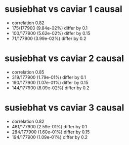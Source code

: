 # susiebhat vs caviar  1 causal

- correlation 0.82
- 175/177900 (9.84e-02%) differ by 0.1
- 100/177900 (5.62e-02%) differ by 0.15
- 71/177900 (3.99e-02%) differ by 0.2


# susiebhat vs caviar  2 causal

- correlation 0.85
- 319/177900 (1.79e-01%) differ by 0.1
- 190/177900 (1.07e-01%) differ by 0.15
- 144/177900 (8.09e-02%) differ by 0.2


# susiebhat vs caviar  3 causal

- correlation 0.82
- 461/177900 (2.59e-01%) differ by 0.1
- 284/177900 (1.60e-01%) differ by 0.15
- 194/177900 (1.09e-01%) differ by 0.2


